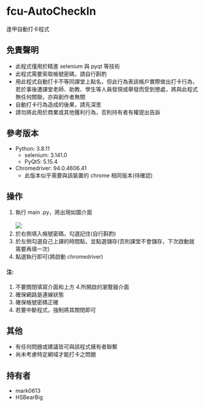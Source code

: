 # fcu-AutoCheckIn

逢甲自動打卡程式

## 免責聲明
- 此程式僅用於精進 selenium 與 pyqt 等技術
- 此程式需要索取帳號密碼，請自行斟酌
- 用此程式自動打卡不等同課堂上點名，但此行為表該帳戶實際做出打卡行為，若於事後遭課堂老師、助教、學生等人員發現或舉發而受到懲處，將與此程式無任何關聯，亦與創作者無關
- 自動打卡行為造成的後果，請先深思
- 請勿將此用於商業或其他獲利行為，否則持有者有權提出告訴

## 參考版本
- Python: 3.8.11
    + selenium: 3.141.0
    + PyQt5: 5.15.4
- Chromedriver: 94.0.4606.41
    + 此版本似乎需要與該裝置的 chrome 相同版本(待確認)

## 操作
1. 執行 main .py，將出現如圖介面<br><br> ![](https://i.imgur.com/saaMZLr.png)
2. 於右側填入帳號密碼，勾選記住(自行斟酌)
3. 於左側勾選自己上課的時間點，並點選儲存(否則課堂不會儲存，下次啟動就需要再填一次)
4. 點選執行即可(將啟動 chromedriver)

#### 注:
1. 不要關閉填寫介面和上方 4.所開啟的瀏覽器介面
2. 確保網路是連線狀態
3. 確保帳號密碼正確
4. 若要中斷程式，強制將其關閉即可

## 其他
- 有任何問題或建議皆可與該程式擁有者聯繫
- 尚未考慮特定網域才能打卡之問題

## 持有者
- mark0613
- HSBearBig
